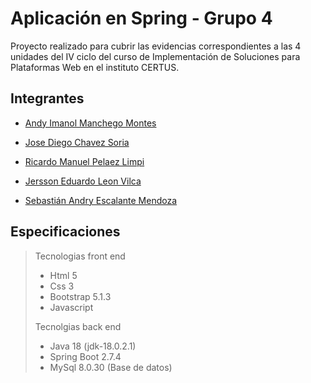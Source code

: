 # Aplicación en Spring - Grupo 4    

Proyecto realizado para cubrir las evidencias correspondientes a las 4 unidades del IV ciclo del curso de Implementación de Soluciones
para Plataformas Web en el instituto CERTUS.    

## Integrantes    

- [Andy Imanol Manchego Montes](https://github.com/isd-andymanchego "Perfil de Andy en GitHub")    

- [Jose Diego Chavez Soria](https://github.com/IRypS](https://github.com/Diego-chavezz) "Perfil de Diego en GitHub")    

- [Ricardo Manuel Pelaez Limpi](https://github.com/IRypS "Perfil de Ricardo en GitHub")    

- [Jersson Eduardo Leon Vilca](XD "Perfil de Jersson en GitHub")    

- [Sebastián Andry Escalante Mendoza](XD "Perfil de Sebastian en GitHub")    

## Especificaciones    

> Tecnologias front end    
>   
> - Html 5    
> - Css 3    
> - Bootstrap 5.1.3   
> - Javascript    
>
> Tecnolgias back end    
> 
> - Java 18 (jdk-18.0.2.1)    
> - Spring Boot 2.7.4    
> - MySql 8.0.30 (Base de datos)    